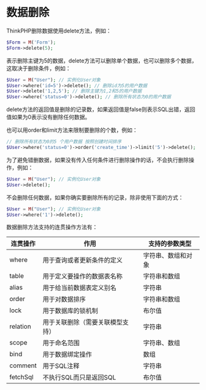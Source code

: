 # 数据删除

ThinkPHP删除数据使用delete方法，例如：

```php
$Form = M('Form');
$Form->delete(5);
```

表示删除主键为5的数据，delete方法可以删除单个数据，也可以删除多个数据，这取决于删除条件，例如：

```php
$User = M("User"); // 实例化User对象
$User->where('id=5')->delete(); // 删除id为5的用户数据
$User->delete('1,2,5'); // 删除主键为1,2和5的用户数据
$User->where('status=0')->delete(); // 删除所有状态为0的用户数据
```

delete方法的返回值是删除的记录数，如果返回值是false则表示SQL出错，返回值如果为0表示没有删除任何数据。

也可以用order和limit方法来限制要删除的个数，例如：

```php
// 删除所有状态为0的5 个用户数据 按照创建时间排序
$User->where('status=0')->order('create_time')->limit('5')->delete(); 
```

为了避免错删数据，如果没有传入任何条件进行删除操作的话，不会执行删除操作，例如：

```php
$User = M("User"); // 实例化User对象
$User->delete(); 
```

不会删除任何数据，如果你确实要删除所有的记录，除非使用下面的方式：

```php
$User = M("User"); // 实例化User对象
$User->where('1')->delete(); 
```

数据删除方法支持的连贯操作方法有：

|连贯操作|作用|支持的参数类型|
|----|-----|-----|
|where|用于查询或者更新条件的定义|字符串、数组和对象|
|table|用于定义要操作的数据表名称|字符串和数组|
|alias|用于给当前数据表定义别名	|字符串|
|order|用于对数据排序	|字符串和数组|
|lock|用于数据库的锁机制	|布尔值|
|relation|用于关联删除（需要关联模型支持）	|字符串|
|scope|用于命名范围|字符串、数组|
|bind|用于数据绑定操作|数组|
|comment|用于SQL注释|字符串|
|fetchSql|不执行SQL而只是返回SQL|布尔值|

